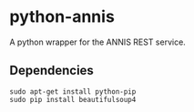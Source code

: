 python-annis
============

A python wrapper for the ANNIS REST service.

Dependencies
------------

    sudo apt-get install python-pip
    sudo pip install beautifulsoup4

